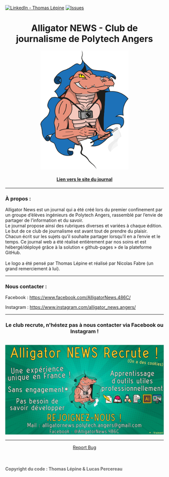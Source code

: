 [![LinkedIn - Thomas Lépine][linkedin-shield]][linkedin-url]
[![Issues][issues-shield]][issues-url]

<div align="center" style="text-align:center; margin:0 auto;">
  <h1>Alligator NEWS - Club de journalisme de Polytech Angers</h1>
  <img src="https://github.com/Alligator-News-Polytech-Angers/Alligator-News-Polytech-Angers.github.io/blob/master/ressources/images/global/logo_alligator_news.svg" alt="Logo Alligator NEWS" width="280" />
  <br />
  <p align="center">
    <a href="https://alligator-news-polytech-angers.github.io/">
      <h4>Lien vers le site du journal</h4>
    </a>
  </p>
  <hr>
  <div align="left">
    <h3>À propos :</h3>
    <p>
      Alligator News est un journal qui a été créé lors du premier confinement par un groupe d’élèves ingénieurs de Polytech Angers, rassemblé par l’envie de partager de l’information et du savoir.
      <br />
      Le journal propose ainsi des rubriques diverses et variées à chaque édition. Le but de ce club de journalisme est avant tout de prendre du plaisir.
      <br />
      Chacun écrit sur les sujets qu’il souhaite partager lorsqu’il en a l’envie et le temps. Ce journal web a été réalisé entièrement par nos soins et est hébergé/déployé grâce à la solution « github-pages » de la plateforme GitHub.
      <br />
      <br />
      Le logo a été pensé par Thomas Lépine et réalisé par Nicolas Fabre (un grand remerciement à lui).
    </p>
  </div>
  <hr>
  <div align="left">
    <h3>Nous contacter :</h3>
    <p>
      Facebook : <a href="https://www.facebook.com/AlligatorNews.486C/">https://www.facebook.com/AlligatorNews.486C/</a>
    </p>
    <p>
      Instagram : <a href="https://www.instagram.com/alligator_news.angers/">https://www.instagram.com/alligator_news.angers/</a>
    </p>
  </div>
  <hr>
  <h3>Le club recrute, n'héstez pas à nous contacter via Facebook ou Instagram !</h3>
  <br />
  <img src="https://github.com/Alligator-News-Polytech-Angers/Alligator-News-Polytech-Angers.github.io/blob/master/ressources/images/pop/recrutement_2021_1.jpg" alt="Affiche recrutement 2021" width="800">
  <br />
  <p>
    <hr>
    <a href="https://github.com/Alligator-News-Polytech-Angers/Alligator-News-Polytech-Angers.github.io/issues">
      <span>Report Bug</span>
    </a>
  </p>
</div>
<br />
<h4 style="color:#666">Copyright du code : Thomas Lépine & Lucas Percereau</h4>

<!-- MARKDOWN LINKS & IMAGES -->
[issues-shield]: https://img.shields.io/github/issues/othneildrew/Best-README-Template.svg?style=flat-square
[issues-url]: https://github.com/Alligator-News-Polytech-Angers/Alligator-News-Polytech-Angers.github.io/issues
[linkedin-shield]: https://img.shields.io/badge/-LinkedIn-black.svg?style=flat-square&logo=linkedin&colorB=555
[linkedin-url]: https://www.linkedin.com/in/thomas-l%C3%A9pine/
